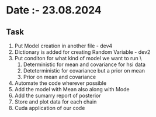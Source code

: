 # Date :- 23.08.2024
## Task
1. Put Model creation in another file - dev4
2. Dictionary is added for creating Random Variable - dev2
3. Put conditon for what kind of model we want to run \
     1. Deterministic for mean and covariance for hsi data
     2. Deteterministic for covariance but a prior on mean
     3. Prior on mean and covariance
4. Automate the code wherever possible 
5. Add the model with Mean also along with Mode
6. Add the sumarry report of posterior
7. Store and plot data for each chain
8. Cuda application of our code